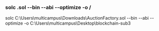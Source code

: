 ### solc <contract>.sol --bin --abi --optimize -o <output-dir>/
solc C:\Users\multicampus\Downloads\AuctionFactory.sol --bin --abi --optimize  -o C:\Users\multicampus\Desktop\blockchain-sub3
